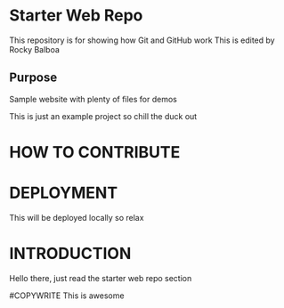 # Starter Web Repo

This repository is for showing how Git and GitHub work
This is edited by Rocky Balboa

## Purpose

Sample website with plenty of files for demos

This is just an example project so chill the duck out

# HOW TO CONTRIBUTE

# DEPLOYMENT
This will be deployed locally so relax

# INTRODUCTION
Hello there, just read the starter web repo section

#COPYWRITE
This is awesome